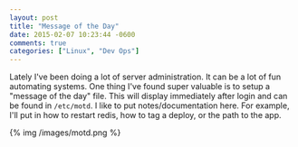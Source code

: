 ```yaml
---
layout: post
title: "Message of the Day"
date: 2015-02-07 10:23:44 -0600
comments: true
categories: ["Linux", "Dev Ops"]
---
```


Lately I've been doing a lot of server administration. It can be a lot of fun automating systems. One thing I've found super valuable is to setup a "message of the day" file. This will display immediately after login and can be found in `/etc/motd`.  I like to put notes/documentation here. For example, I'll put in how to restart redis, how to tag a deploy, or the path to the app.

{% img /images/motd.png %}
